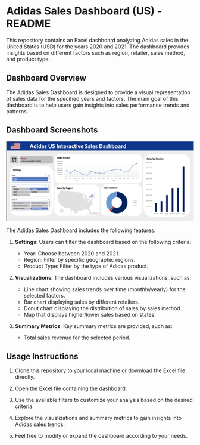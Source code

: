 # Adidas Sales Dashboard (US) - README

This repository contains an Excel dashboard analyzing Adidas sales in the United States (USD) for the years 2020 and 2021. The dashboard provides insights based on different factors such as region, retailer, sales method, and product type.

## Dashboard Overview

The Adidas Sales Dashboard is designed to provide a visual representation of sales data for the specified years and factors. The main goal of this dashboard is to help users gain insights into sales performance trends and patterns.

## Dashboard Screenshots

![alt text](https://github.com/rpatangay00/DataAnalyticsProjects/blob/34ee4e3ddbef05f7f4b1348ce9bd77e163736f03/AdidasSalesUSADashboard/Screenshot%202023-08-23%20at%204.36.42%20PM.png)

The Adidas Sales Dashboard includes the following features:

1. **Settings**: Users can filter the dashboard based on the following criteria:
   - Year: Choose between 2020 and 2021.
   - Region: Filter by specific geographic regions.
   - Product Type: Filter by the type of Adidas product.

2. **Visualizations**: The dashboard includes various visualizations, such as:
   - Line chart showing sales trends over time (monthly/yearly) for the selected factors.
   - Bar chart displaying sales by different retailers.
   - Donut chart displaying the distribution of sales by sales method.
   - Map that displays higher/lower sales based on states.

3. **Summary Metrics**: Key summary metrics are provided, such as:
   - Total sales revenue for the selected period.

## Usage Instructions

1. Clone this repository to your local machine or download the Excel file directly.

2. Open the Excel file containing the dashboard.

3. Use the available filters to customize your analysis based on the desired criteria.

4. Explore the visualizations and summary metrics to gain insights into Adidas sales trends.

5. Feel free to modify or expand the dashboard according to your needs.
